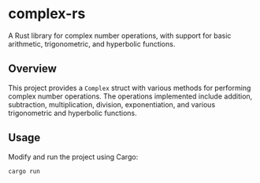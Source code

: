 # complex-rs

A Rust library for complex number operations, with support for basic arithmetic, trigonometric, and hyperbolic functions.

## Overview

This project provides a `Complex` struct with various methods for performing complex number operations. The operations implemented include addition, subtraction, multiplication, division, exponentiation, and various trigonometric and hyperbolic functions.

## Usage

Modify and run the project using Cargo:
```sh
cargo run
```
